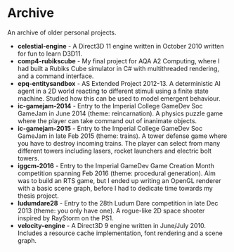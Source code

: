 Archive
==============
An archive of older personal projects.

* **celestial-engine** - A Direct3D 11 engine written in October 2010 written for fun to learn D3D11.
* **comp4-rubikscube** - My final project for AQA A2 Computing, where I had built a Rubiks Cube simulator in C# with multithreaded rendering, and a command interface.
* **epq-entitysandbox** - AS Extended Project 2012-13. A deterministic AI agent in a 2D world reacting to different stimuli using a finite state machine. Studied how this can be used to model emergent behaviour.
* **ic-gamejam-2014** - Entry to the Imperial College GameDev Soc GameJam in June 2014 (theme: reincarnation). A physics puzzle game where the player can take command out of inanimate objects.
* **ic-gamejam-2015** - Entry to the Imperial College GameDev Soc GameJam in late Feb 2015 (theme: trains). A tower defense game where you have to destroy incoming trains. The player can select from many different towers including lasers, rocket launchers and electric bolt towers.
* **iggcm-2016** - Entry to the Imperial GameDev Game Creation Month competition spanning Feb 2016 (theme: procedural generation). Aim was to build an RTS game, but I ended up writing an OpenGL renderer with a basic scene graph, before I had to dedicate time towards my thesis project.
* **ludumdare28** - Entry to the 28th Ludum Dare competition in late Dec 2013 (theme: you only have one). A rogue-like 2D space shooter inspired by RayStorm on the PS1.
* **velocity-engine** - A Direct3D 9 engine written in June/July 2010. Includes a resource cache implementation, font rendering and a scene graph.

